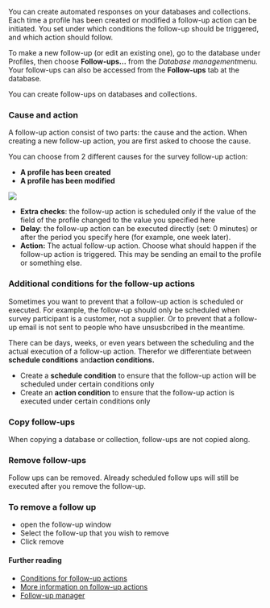 You can create automated responses on your databases and collections.
Each time a profile has been created or modified a follow-up action can
be initiated. You set under which conditions the follow-up should be
triggered, and which action should follow.

To make a new follow-up (or edit an existing one), go to the database
under Profiles, then choose **Follow-ups...** from the *Database
management*menu. Your follow-ups can also be accessed from the
**Follow-ups** tab at the database.

You can create follow-ups on databases and collections.

### Cause and action

A follow-up action consist of two parts: the cause and the action. When
creating a new follow-up action, you are first asked to choose the
cause.

You can choose from 2 different causes for the survey follow-up action:

-   **A profile has been created**
-   **A profile has been modified**

![](https://pic.vicinity.nl/127/0/116275/database-opvolgacties.png)

-   **Extra checks**: the follow-up action is scheduled only if the
    value of the field of the profile changed to the value you specified
    here
-   **Delay**: the follow-up action can be executed directly (set: 0
    minutes) or after the period you specify here (for example, one week
    later).
-   **Action:** The actual follow-up action. Choose what should happen
    if the follow-up action is triggered. This may be sending an email
    to the profile or something else.

### Additional conditions for the follow-up actions

Sometimes you want to prevent that a follow-up action is scheduled or
executed. For example, the follow-up should only be scheduled when
survey participant is a customer, not a supplier. Or to prevent that a
follow-up email is not sent to people who have unsusbcribed in the
meantime.

There can be days, weeks, or even years between the scheduling and the
actual execution of a follow-up action. Therefor we differentiate
between **schedule conditions** and**action conditions.**

-   Create a **schedule condition** to ensure that the follow-up action
    will be scheduled under certain conditions only
-   Create an **action condition** to ensure that the follow-up action
    is executed under certain conditions only

### Copy follow-ups

When copying a database or collection, follow-ups are not copied along.

### Remove follow-ups

Follow ups can be removed. Already scheduled follow ups will still be
executed after you remove the follow-up.

### To remove a follow up

-   open the follow-up window
-   Select the follow-up that you wish to remove
-   Click remove

#### Further reading

-   [Conditions for follow-up
    actions](http://www.copernica.com/en/support/automate-campaigns-with-follow-up-actions)
-   [More information on follow-up
    actions](http://www.copernica.com/en/support/conditions-for-follow-ups)
-   [Follow-up
    manager](http://www.copernica.com/en/support/follow-up-manager)

